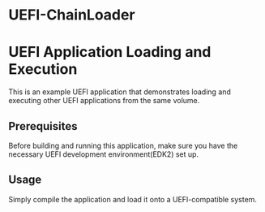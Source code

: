 # UEFI-ChainLoader

# UEFI Application Loading and Execution

This is an example UEFI application that demonstrates loading and executing other UEFI applications from the same volume.

## Prerequisites

Before building and running this application, make sure you have the necessary UEFI development environment(EDK2) set up.

## Usage

Simply compile the application and load it onto a UEFI-compatible system.

